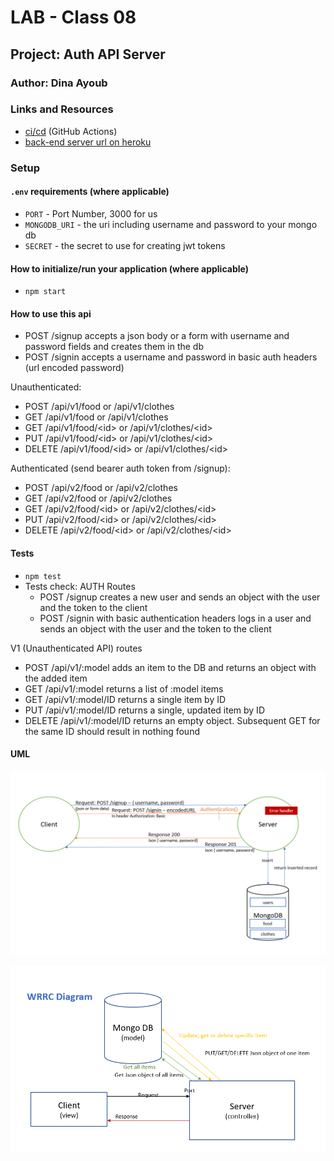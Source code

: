 # LAB - Class 08

## Project: Auth API Server

### Author: Dina Ayoub

### Links and Resources

- [ci/cd](https://github.com/Dina-401-Advanced-Javascript/auth-api/actions) (GitHub Actions)
- [back-end server url on heroku](https://dina-auth-api.herokuapp.com/)

### Setup

#### `.env` requirements (where applicable)

- `PORT` - Port Number, 3000 for us
- `MONGODB_URI` - the uri including username and password to your mongo db
- `SECRET` - the secret to use for creating jwt tokens

#### How to initialize/run your application (where applicable)

- `npm start`

#### How to use this api

- POST /signup accepts a json body or a form with username and password fields and creates them in the db
- POST /signin accepts a username and password in basic auth headers (url encoded password)

Unauthenticated:
- POST /api/v1/food or /api/v1/clothes
- GET /api/v1/food or /api/v1/clothes
- GET /api/v1/food/\<id> or /api/v1/clothes/\<id>
- PUT /api/v1/food/\<id> or /api/v1/clothes/\<id>
- DELETE /api/v1/food/\<id> or /api/v1/clothes/\<id>

Authenticated (send bearer auth token from /signup):
- POST /api/v2/food or /api/v2/clothes
- GET /api/v2/food or /api/v2/clothes
- GET /api/v2/food/\<id> or /api/v2/clothes/\<id>
- PUT /api/v2/food/\<id> or /api/v2/clothes/\<id>
- DELETE /api/v2/food/\<id> or /api/v2/clothes/\<id>

#### Tests

- `npm test`
- Tests check:
AUTH Routes
  - POST /signup creates a new user and sends an object with the user and the token to the client
  - POST /signin with basic authentication headers logs in a user and sends an object with the user and the token to the client

V1 (Unauthenticated API) routes
  - POST /api/v1/:model adds an item to the DB and returns an object with the added item
  - GET /api/v1/:model returns a list of :model items
  - GET /api/v1/:model/ID returns a single item by ID
  - PUT /api/v1/:model/ID returns a single, updated item by ID
  - DELETE /api/v1/:model/ID returns an empty object. Subsequent GET for the same ID should result in nothing found

#### UML

![UML Diagram](assets/uml.png)

![WRRC Diagram](assets/wrrc.png)